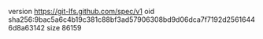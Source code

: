 version https://git-lfs.github.com/spec/v1
oid sha256:9bac5a6c4b19c381c88bf3ad57906308bd9d06dca7f7192d25616446d8a63142
size 86159
